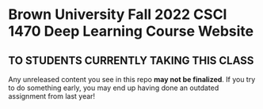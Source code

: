 # Brown University Fall 2022 CSCI 1470 Deep Learning Course Website

## TO STUDENTS CURRENTLY TAKING THIS CLASS

Any unreleased content you see in this repo **may not be finalized**. If you try to do something early, you may end up having done an outdated assignment from last year!

